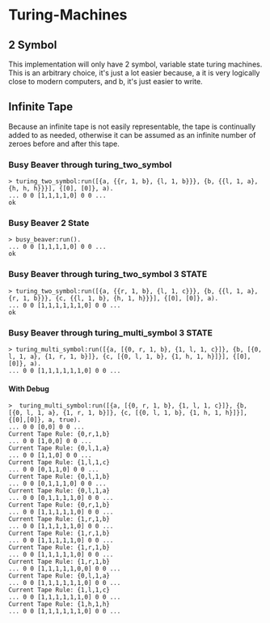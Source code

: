 # Turing-Machines

## 2 Symbol

This implementation will only have 2 symbol, variable state turing machines. This is an arbitrary choice, it's just a lot easier because, a it is very logically close to modern computers, and b, it's just easier to write.

## Infinite Tape

Because an infinite tape is not easily representable, the tape is continually added to as needed, otherwise it can be assumed as an infinite number of zeroes before and after this tape.

### Busy Beaver through turing_two_symbol

```
> turing_two_symbol:run([{a, {{r, 1, b}, {l, 1, b}}}, {b, {{l, 1, a},{h, h, h}}}], {[0], [0]}, a).
... 0 0 [1,1,1,1,0] 0 0 ...
ok
```

### Busy Beaver 2 State

```
> busy_beaver:run().
... 0 0 [1,1,1,1,0] 0 0 ...
ok
```

### Busy Beaver through turing_two_symbol 3 STATE

```
> turing_two_symbol:run([{a, {{r, 1, b}, {l, 1, c}}}, {b, {{l, 1, a},{r, 1, b}}}, {c, {{l, 1, b}, {h, 1, h}}}], {[0], [0]}, a).
... 0 0 [1,1,1,1,1,1,0] 0 0 ...
ok
```

### Busy Beaver through turing_multi_symbol 3 STATE

```
> turing_multi_symbol:run([{a, [{0, r, 1, b}, {1, l, 1, c}]}, {b, [{0, l, 1, a}, {1, r, 1, b}]}, {c, [{0, l, 1, b}, {1, h, 1, h}]}], {[0],[0]}, a).      
... 0 0 [1,1,1,1,1,1,0] 0 0 ...
```

#### With Debug
```
>  turing_multi_symbol:run([{a, [{0, r, 1, b}, {1, l, 1, c}]}, {b, [{0, l, 1, a}, {1, r, 1, b}]}, {c, [{0, l, 1, b}, {1, h, 1, h}]}], {[0],[0]}, a, true).
... 0 0 [0,0] 0 0 ...
Current Tape Rule: {0,r,1,b}
... 0 0 [1,0,0] 0 0 ...
Current Tape Rule: {0,l,1,a}
... 0 0 [1,1,0] 0 0 ...
Current Tape Rule: {1,l,1,c}
... 0 0 [0,1,1,0] 0 0 ...
Current Tape Rule: {0,l,1,b}
... 0 0 [0,1,1,1,0] 0 0 ...
Current Tape Rule: {0,l,1,a}
... 0 0 [0,1,1,1,1,0] 0 0 ...
Current Tape Rule: {0,r,1,b}
... 0 0 [1,1,1,1,1,0] 0 0 ...
Current Tape Rule: {1,r,1,b}
... 0 0 [1,1,1,1,1,0] 0 0 ...
Current Tape Rule: {1,r,1,b}
... 0 0 [1,1,1,1,1,0] 0 0 ...
Current Tape Rule: {1,r,1,b}
... 0 0 [1,1,1,1,1,0] 0 0 ...
Current Tape Rule: {1,r,1,b}
... 0 0 [1,1,1,1,1,0,0] 0 0 ...
Current Tape Rule: {0,l,1,a}
... 0 0 [1,1,1,1,1,1,0] 0 0 ...
Current Tape Rule: {1,l,1,c}
... 0 0 [1,1,1,1,1,1,0] 0 0 ...
Current Tape Rule: {1,h,1,h}
... 0 0 [1,1,1,1,1,1,0] 0 0 ...
```
